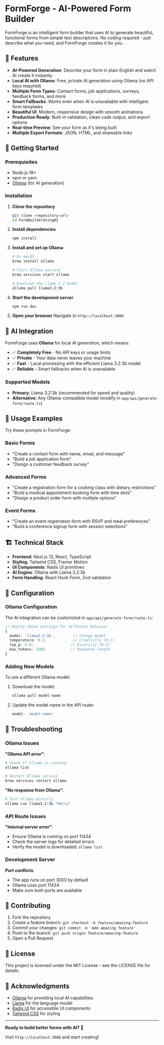 # FormForge - AI-Powered Form Builder

FormForge is an intelligent form builder that uses AI to generate beautiful, functional forms from simple text descriptions. No coding required - just describe what you need, and FormForge creates it for you.

## 🌟 Features

- **AI-Powered Generation**: Describe your form in plain English and watch AI create it instantly
- **Local AI with Ollama**: Free, private AI generation using Ollama (no API keys required)
- **Multiple Form Types**: Contact forms, job applications, surveys, feedback forms, and more
- **Smart Fallbacks**: Works even when AI is unavailable with intelligent form templates
- **Beautiful UI**: Modern, responsive design with smooth animations
- **Production Ready**: Built-in validation, clean code output, and export options
- **Real-time Preview**: See your form as it's being built
- **Multiple Export Formats**: JSON, HTML, and shareable links

## 🚀 Getting Started

### Prerequisites

- Node.js 18+ 
- npm or yarn
- [Ollama](https://ollama.com/) (for AI generation)

### Installation

1. **Clone the repository**
   ```bash
   git clone <repository-url>
   cd FormBuilderUsingAI
   ```

2. **Install dependencies**
   ```bash
   npm install
   ```

3. **Install and set up Ollama**
   ```bash
   # On macOS
   brew install ollama
   
   # Start Ollama service
   brew services start ollama
   
   # Download the Llama 3.2 model
   ollama pull llama3.2:3b
   ```

4. **Start the development server**
   ```bash
   npm run dev
   ```

5. **Open your browser**
   Navigate to `http://localhost:3000`

## 🤖 AI Integration

FormForge uses **Ollama** for local AI generation, which means:
- ✅ **Completely Free** - No API keys or usage limits
- ✅ **Private** - Your data never leaves your machine
- ✅ **Fast** - Local processing with the efficient Llama 3.2:3b model
- ✅ **Reliable** - Smart fallbacks when AI is unavailable

### Supported Models

- **Primary**: Llama 3.2:3b (recommended for speed and quality)
- **Alternative**: Any Ollama-compatible model (modify in `app/api/generate-form/route.ts`)

## 📝 Usage Examples

Try these prompts in FormForge:

### Basic Forms
- "Create a contact form with name, email, and message"
- "Build a job application form"
- "Design a customer feedback survey"

### Advanced Forms
- "Create a registration form for a cooking class with dietary restrictions"
- "Build a medical appointment booking form with time slots"
- "Design a product order form with multiple options"

### Event Forms
- "Create an event registration form with RSVP and meal preferences"
- "Build a conference signup form with session selections"

## 🏗️ Technical Stack

- **Frontend**: Next.js 13, React, TypeScript
- **Styling**: Tailwind CSS, Framer Motion
- **UI Components**: Radix UI primitives
- **AI Engine**: Ollama with Llama 3.2:3b
- **Form Handling**: React Hook Form, Zod validation

## 🔧 Configuration

### Ollama Configuration

The AI integration can be customized in `app/api/generate-form/route.ts`:

```typescript
// Modify these settings for different behavior
{
  model: 'llama3.2:3b',        // Change model
  temperature: 0.3,            // Creativity (0-1)
  top_p: 0.8,                 // Diversity (0-1)
  max_tokens: 1500,           // Response length
}
```

### Adding New Models

To use a different Ollama model:

1. Download the model:
   ```bash
   ollama pull model-name
   ```

2. Update the model name in the API route:
   ```typescript
   model: 'model-name'
   ```

## 🐛 Troubleshooting

### Ollama Issues

**"Ollama API error"**: 
```bash
# Check if Ollama is running
ollama list

# Restart Ollama service
brew services restart ollama
```

**"No response from Ollama"**:
```bash
# Test Ollama directly
ollama run llama3.2:3b "Hello"
```

### API Route Issues

**"Internal server error"**:
- Ensure Ollama is running on port 11434
- Check the server logs for detailed errors
- Verify the model is downloaded: `ollama list`

### Development Server

**Port conflicts**:
- The app runs on port 3000 by default
- Ollama uses port 11434
- Make sure both ports are available

## 🤝 Contributing

1. Fork the repository
2. Create a feature branch: `git checkout -b feature/amazing-feature`
3. Commit your changes: `git commit -m 'Add amazing feature'`
4. Push to the branch: `git push origin feature/amazing-feature`
5. Open a Pull Request

## 📄 License

This project is licensed under the MIT License - see the LICENSE file for details.

## 🙏 Acknowledgments

- [Ollama](https://ollama.com/) for providing local AI capabilities
- [Llama](https://llama.meta.com/) for the language model
- [Radix UI](https://www.radix-ui.com/) for accessible UI components
- [Tailwind CSS](https://tailwindcss.com/) for styling

---

**Ready to build better forms with AI?** 🚀

Visit `http://localhost:3000` and start creating! 